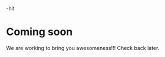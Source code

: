 






-hit<Enter>

















# Coming soon

We are working to bring you awesomeness!!! Check back later.
